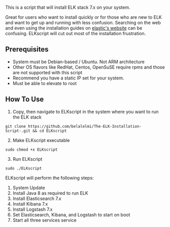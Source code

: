 This is a script that will install ELK stack 7.x on your system.

Great for users who want to install quickly or for those who are new to ELK and want to get up and running with less confusion.  Searching on the web and even using the installation guides on [elastic's website](https://www.elastic.co) can be confusing.  ELKscript will cut out most of the installation frustration.

## Prerequisites

- System must be Debian-based / Ubuntu.  Not ARM architecture
- Other OS flavors like RedHat, Centos, OpenSuSE require rpms and those are not supported with this script
- Recommend you have a static IP set for your system.
- Must be able to elevate to root

## How To Use

1. Copy, then navigate to ELKscript in the system where you want to run the ELK stack 

```
git clone https://github.com/belalelmi/The-ELK-Installation-Script-.git && cd ELKscript

```

2. Make ELKscript executable 

```
sudo chmod +x ELKscript
```

3. Run ELKscript

```
sudo ./ELKscript
```

ELKscript will perform the following steps:

1. System Update
2. Install Java 8 as required to run ELK
3. Install Elasticsearch 7.x
4. Install Kibana 7.x
5. Install Logstash 7.x
6. Set Elasticsearch, Kibana, and Logstash to start on boot
7. Start all three services service 